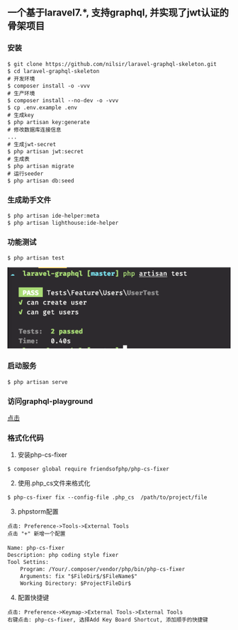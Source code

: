 ## 一个基于laravel7.*, 支持graphql, 并实现了jwt认证的骨架项目

### 安装
```shell
$ git clone https://github.com/nilsir/laravel-graphql-skeleton.git
$ cd laravel-graphql-skeleton
# 开发环境
$ composer install -o -vvv
# 生产环境
$ composer install --no-dev -o -vvv
$ cp .env.example .env
# 生成key
$ php artisan key:generate
# 修改数据库连接信息
...
# 生成jwt-secret
$ php artisan jwt:secret
# 生成表
$ php artisan migrate
# 运行seeder
$ php artisan db:seed
```

### 生成助手文件
```shell
$ php artisan ide-helper:meta
$ php artisan lighthouse:ide-helper
```

### 功能测试
```shell
$ php artisan test
```
![结果](https://github.com/nilsir/laravel-graphql-skeleton/raw/master/storage/images/test-result.png)

### 启动服务
```shell
$ php artisan serve
```

### 访问graphql-playground
[点击](http://127.0.0.1:8000/graphql-playground)

### 格式化代码
1. 安装php-cs-fixer
```shell
$ composer global require friendsofphp/php-cs-fixer
```
2. 使用.php_cs文件来格式化
```shell
$ php-cs-fixer fix --config-file .php_cs  /path/to/project/file
```
3. phpstorm配置
```text
点击: Preference->Tools->External Tools   
点击 "+" 新增一个配置

Name: php-cs-fixer
Description: php coding style fixer
Tool Settins:
    Program: /Your/.composer/vendor/php/bin/php-cs-fixer
    Arguments: fix "$FileDir$/$FileName$"
    Working Directory: $ProjectFileDir$
```
4. 配置快捷键
```text
点击: Preference->Keymap->External Tools->External Tools
右键点击: php-cs-fixer, 选择Add Key Board Shortcut, 添加顺手的快捷键
```
